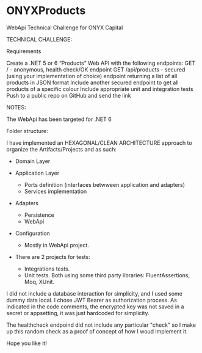 # ONYXProducts
WebApi Technical Challenge for ONYX Capital

TECHNICAL CHALLENGE: 

Requirements

Create a .NET 5 or 6 “Products” Web API with the following endpoints:
GET / - anonymous, health check/OK endpoint
GET /api/products - secured (using your implementation of choice) endpoint returning a list of all products in JSON format
Include another secured endpoint to get all products of a specific colour
Include appropriate unit and integration tests
Push to a public repo on GitHub and send the link


NOTES:

The WebApi has been targeted for .NET 6

Folder structure:

I have implemented an HEXAGONAL/CLEAN ARCHITECTURE approach to organize the Artifacts/Projects and as such:
- Domain Layer
- Application Layer
   - Ports definition (interfaces betwween application and adapters)
   - Services implementation
 - Adapters
   -  Persistence
   -  WebApi
- Configuration
   -  Mostly in WebApi project.

- There are 2 projects for tests: 
   - Integrations tests.
   - Unit tests.
 Both using some third party libraries: FluentAssertions, Moq, XUnit. 


I did not include a database interaction for simplicity, and I used some dummy data local.
I chose JWT Bearer as authorization process. As indicated in the code comments, the encrypted key was not saved in a secret or appsetting, it was just hardcoded for simplicity.

The healthcheck endpoind did not include any particular "check" so I make up this random check as a proof of concept of how I woud implement it.

Hope you like it!




